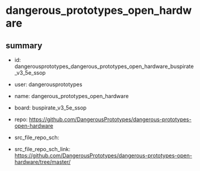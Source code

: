 # dangerous_prototypes_open_hardware
 
## summary 
* id: dangerousprototypes_dangerous_prototypes_open_hardware_buspirate_v3_5e_ssop
* user: dangerousprototypes
* name: dangerous_prototypes_open_hardware
* board: buspirate_v3_5e_ssop
* repo: https://github.com/DangerousPrototypes/dangerous-prototypes-open-hardware



* src_file_repo_sch: 
* src_file_repo_sch_link: https://github.com/DangerousPrototypes/dangerous-prototypes-open-hardware/tree/master/




